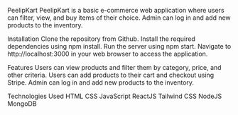 PeelipKart
PeelipKart is a basic e-commerce web application where users can filter, view, and buy items of their choice. Admin can log in and add new products to the inventory.

Installation
Clone the repository from Github.
Install the required dependencies using npm install.
Run the server using npm start.
Navigate to http://localhost:3000 in your web browser to access the application.


Features
Users can view products and filter them by category, price, and other criteria.
Users can add products to their cart and checkout using Stripe.
Admin can log in and add new products to the inventory.


Technologies Used
HTML
CSS
JavaScript
ReactJS
Tailwind CSS
NodeJS
MongoDB
